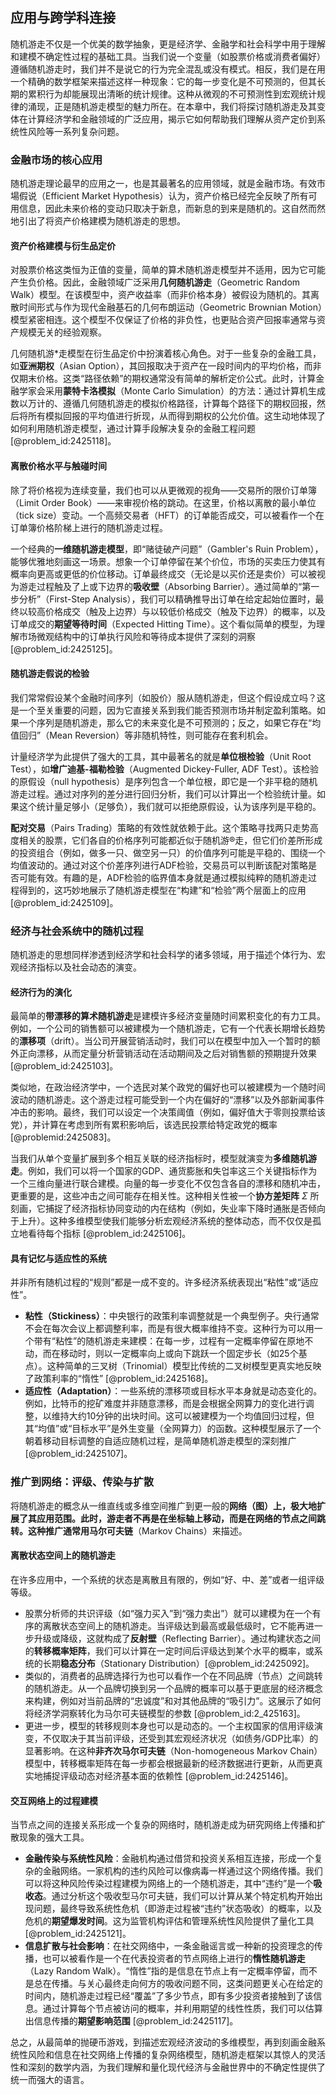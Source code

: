 ## 应用与跨学科连接

随机游走不仅是一个优美的数学抽象，更是经济学、金融学和社会科学中用于理解和建模不确定性过程的基础工具。当我们说一个变量（如股票价格或消费者偏好）遵循随机游走时，我们并不是说它的行为完全混乱或没有模式。相反，我们是在用一个精确的数学框架来描述这样一种现象：它的每一步变化是不可预测的，但其长期的累积行为却能展现出清晰的统计规律。这种从微观的不可预测性到宏观统计规律的涌现，正是随机游走模型的魅力所在。在本章中，我们将探讨随机游走及其变体在计算经济学和金融领域的广泛应用，揭示它如何帮助我们理解从资产定价到系统性风险等一系列复杂问题。

### 金融市场的核心应用

随机游走理论最早的应用之一，也是其最著名的应用领域，就是金融市场。有效市場假说（Efficient Market Hypothesis）认为，资产价格已经完全反映了所有可用信息，因此未来价格的变动只取决于新息，而新息的到来是随机的。这自然而然地引出了将资产价格建模为随机游走的思想。

#### 资产价格建模与衍生品定价

对股票价格这类恒为正值的变量，简单的算术随机游走模型并不适用，因为它可能产生负价格。因此，金融领域广泛采用**几何随机游走**（Geometric Random Walk）模型。在该模型中，资产收益率（而非价格本身）被假设为随机的。其离散时间形式与作为现代金融基石的几何布朗运动（Geometric Brownian Motion）模型紧密相连。这个模型不仅保证了价格的非负性，也更贴合资产回报率通常与资产规模无关的经验观察。

几何随机游*走模型在衍生品定价中扮演着核心角色。对于一些复杂的金融工具，如**亚洲期权**（Asian Option），其回报取决于资产在一段时间内的平均价格，而非仅期末价格。这类“路径依赖”的期权通常没有简单的解析定价公式。此时，计算金融学家会采用**蒙特卡洛模拟**（Monte Carlo Simulation）的方法：通过计算机生成数以万计的、遵循几何随机游走的模拟价格路径，计算每个路径下的期权回报，然后将所有模拟回报的平均值进行折现，从而得到期权的公允价值。这生动地体现了如何利用随机游走模型，通过计算手段解决复杂的金融工程问题 [@problem_id:2425118]。

#### 离散价格水平与触碰时间

除了将价格视为连续变量，我们也可以从更微观的视角——交易所的限价订单簿（Limit Order Book）——来审视价格的跳动。在这里，价格以离散的最小单位（tick size）变动。一个高频交易者（HFT）的订单能否成交，可以被看作一个在订单簿价格阶梯上进行的随机游走过程。

一个经典的**一维随机游走模型**，即“赌徒破产问题”（Gambler's Ruin Problem），能够优雅地刻画这一场景。想象一个订单停留在某个价位，市场的买卖压力使其有概率向更高或更低的价位移动。订单最终成交（无论是以买价还是卖价）可以被视为游走过程触及了上或下边界的**吸收壁**（Absorbing Barrier）。通过简单的“第一步分析”（First-Step Analysis），我们可以精确推导出订单在给定起始位置时，最终以较高价格成交（触及上边界）与以较低价格成交（触及下边界）的概率，以及订单成交的**期望等待时间**（Expected Hitting Time）。这个看似简单的模型，为理解市场微观结构中的订单执行风险和等待成本提供了深刻的洞察 [@problem_id:2425125]。

#### 随机游走假说的检验

我们常常假设某个金融时间序列（如股价）服从随机游走，但这个假设成立吗？这是一个至关重要的问题，因为它直接关系到我们能否预测市场并制定盈利策略。如果一个序列是随机游走，那么它的未来变化是不可预测的；反之，如果它存在“均值回归”（Mean Reversion）等非随机特性，则可能存在套利机会。

计量经济学为此提供了强大的工具，其中最著名的就是**单位根检验**（Unit Root Test），如**增广迪基-福勒检验**（Augmented Dickey-Fuller, ADF Test）。该检验的原假设（null hypothesis）是序列包含一个单位根，即它是一个非平稳的随机游走过程。通过对序列的差分进行回归分析，我们可以计算出一个检验统计量。如果这个统计量足够小（足够负），我们就可以拒绝原假设，认为该序列是平稳的。

**配对交易**（Pairs Trading）策略的有效性就依赖于此。这个策略寻找两只走势高度相关的股票，它们各自的价格序列可能都近似于随机游®走，但它们价差所形成的投资组合（例如，做多一只、做空另一只）的价值序列可能是平稳的、围绕一个均值波动的。通过对这个价差序列进行ADF检验，交易员可以判断该配对策略是否可能有效。有趣的是，ADF检验的临界值本身就是通过模拟纯粹的随机游走过程得到的，这巧妙地展示了随机游走模型在“构建”和“检验”两个层面上的应用 [@problem_id:2425109]。

### 经济与社会系统中的随机过程

随机游走的思想同样渗透到经济学和社会科学的诸多领域，用于描述个体行为、宏观经济指标以及社会动态的演变。

#### 经济行为的演化

最简单的**带漂移的算术随机游走**是建模许多经济变量随时间累积变化的有力工具。例如，一个公司的销售额可以被建模为一个随机游走，它有一个代表长期增长趋势的**漂移项**（drift）。当公司开展营销活动时，我们可以在模型中加入一个暂时的额外正向漂移，从而定量分析营销活动在活动期间及之后对销售额的预期提升效果 [@problem_id:2425103]。

类似地，在政治经济学中，一个选民对某个政党的偏好也可以被建模为一个随时间波动的随机游走。这个游走过程可能受到一个内在偏好的“漂移”以及外部新闻事件冲击的影响。最终，我们可以设定一个决策阈值（例如，偏好值大于零则投票给该党），并计算在考虑到所有累积影响后，该选民投票给特定政党的概率 [@problemid:2425083]。

当我们从单个变量扩展到多个相互关联的经济指标时，模型就演变为**多维随机游走**。例如，我们可以将一个国家的GDP、通货膨胀和失업率这三个关键指标作为一个三维向量进行联合建模。向量的每一步变化不仅包含各自的漂移和随机冲击，更重要的是，这些冲击之间可能存在相关性。这种相关性被一个**协方差矩阵** $\Sigma$ 所刻画，它捕捉了经济指标协同变动的内在结构（例如，失业率下降时通胀是否倾向于上升）。这种多维模型使我们能够分析宏观经济系统的整体动态，而不仅仅是孤立地看待每个指标 [@problem_id:2425106]。

#### 具有记忆与适应性的系统

并非所有随机过程的“规则”都是一成不变的。许多经济系统表现出“粘性”或“适应性”。
- **粘性（Stickiness）**：中央银行的政策利率调整就是一个典型例子。央行通常不会在每次会议上都调整利率，而是有很大概率维持不变。这种行为可以用一个带有“粘性”的随机游走来建模：在每一步，过程有一定概率停留在原地不动，而在移动时，则以一定概率向上或向下跳跃一个固定步长（如25个基点）。这种简单的三叉树（Trinomial）模型比传统的二叉树模型更真实地反映了政策利率的“惰性” [@problem_id:2425168]。
- **适应性（Adaptation）**：一些系统的漂移项或目标水平本身就是动态变化的。例如，比特币的挖矿难度并非随意漂移，而是会根据全网算力的变化进行调整，以维持大约10分钟的出块时间。这可以被建模为一个均值回归过程，但其“均值”或“目标水平”是外生变量（全网算力）的函数。这种模型展示了一个朝着移动目标调整的自适应随机过程，是简单随机游走模型的深刻推广 [@problem_id:2425107]。

### 推广到网络：评级、传染与扩散

将随机游走的概念从一维直线或多维空间推广到更一般的**网络（图）**上，极大地扩展了其应用范围。此时，游走者不再是在坐标轴上移动，而是在网络的节点之间跳转。这种推广通常用**马尔可夫链**（Markov Chains）来描述。

#### 离散状态空间上的随机游走

在许多应用中，一个系统的状态是离散且有限的，例如“好、中、差”或者一组评级等级。
- 股票分析师的共识评级（如“强力买入”到“强力卖出”）就可以建模为在一个有序的离散状态空间上的随机游走。当评级达到最高或最低级时，它不能再进一步升级或降级，这就构成了**反射壁**（Reflecting Barrier）。通过构建状态之间的**转移概率矩阵**，我们可以计算在一定时间后评级达到某个水平的概率，或系统的长期**稳态分布**（Stationary Distribution）[@problem_id:2425092]。
- 类似的，消费者的品牌选择行为也可以看作一个在不同品牌（节点）之间跳转的随机游走。从一个品牌切换到另一个品牌的概率可以基于更底层的经济概念来构建，例如对当前品牌的“忠诚度”和对其他品牌的“吸引力”。这展示了如何将经济学洞察转化为马尔可夫链模型的参数 [@problem_id:2_425163]。
- 更进一步，模型的转移规则本身也可以是动态的。一个主权国家的信用评级演变，不仅取决于其当前评级，还受到其宏观经济状况（如债务/GDP比率）的显著影响。在这种**非齐次马尔可夫链**（Non-homogeneous Markov Chain）模型中，转移概率矩阵在每一步都会根据最新的经济数据进行更新，从而更真实地捕捉评级动态对经济基本面的依赖性 [@problem_id:2425146]。

#### 交互网络上的过程建模

当节点之间的连接关系形成一个复杂的网络时，随机游走成为研究网络上传播和扩散现象的强大工具。
- **金融传染与系统性风险**：金融机构通过借贷和投资关系相互连接，形成一个复杂的金融网络。一家机构的违约风险可以像病毒一样通过这个网络传播。我们可以将这种风险传染过程建模为网络上的一个随机游走，其中“违约”是一个**吸收态**。通过分析这个吸收型马尔可夫链，我们可以计算从某个特定机构开始出现问题，最终导致系统性危机（即游走过程被“违约”状态吸收）的概率，以及危机的**期望爆发时间**。这为监管机构评估和管理系统性风险提供了量化工具 [@problem_id:2425121]。
- **信息扩散与社会影响**：在社交网络中，一条金融谣言或一种新的投资理念的传播，也可以被看作是一个在代表投资者的节点网络上进行的**惰性随机游走**（Lazy Random Walk）。“惰性”指的是信息在节点上有一定概率停留，而不是总在传播。与关心最终走向何方的吸收问题不同，这类问题更关心在给定的时间内，随机游走过程已经“覆盖”了多少节点，即有多少投资者接触到了该信息。通过计算每个节点被访问的概率，并利用期望的线性性质，我们可以估算出信息传播的**期望影响范围** [@problem_id:2425117]。

总之，从最简单的抛硬币游戏，到描述宏观经济波动的多维模型，再到刻画金融系统性风险和信息在社交网络上传播的复杂网络模型，随机游走框架以其惊人的灵活性和深刻的数学内涵，为我们理解和量化现代经济与金融世界中的不确定性提供了统一而强大的语言。
